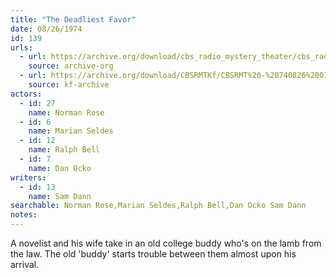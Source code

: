 ```yaml
---
title: "The Deadliest Favor"
date: 08/26/1974
id: 139
urls: 
  - url: https://archive.org/download/cbs_radio_mystery_theater/cbs_radio_mystery_theater-0101-0150.zip/cbs_radio_mystery_theater-0101-0150%2Fcbsrmt_0139_the_deadliest_favor.mp3
    source: archive-org
  - url: https://archive.org/download/CBSRMTKf/CBSRMT%20-%20740826%200139%20The%20Deadliest%20Favor_kf.mp3
    source: kf-archive
actors:  
  - id: 27
    name: Norman Rose  
  - id: 6
    name: Marian Seldes  
  - id: 12
    name: Ralph Bell  
  - id: 7
    name: Dan Ocko
writers:  
  - id: 13
    name: Sam Dann
searchable: Norman Rose,Marian Seldes,Ralph Bell,Dan Ocko Sam Dann
notes:  
---
```

A novelist and his wife take in an old college buddy who's on the lamb from the law. The old 'buddy' starts trouble between them almost upon his arrival.